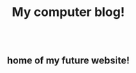 <html>
 <body>
  <center>
   <h1>My computer blog!</h1>
   <br>
   <br>
   <h2>home of my future website!</h2>
  </center>
 </body>



</html>
